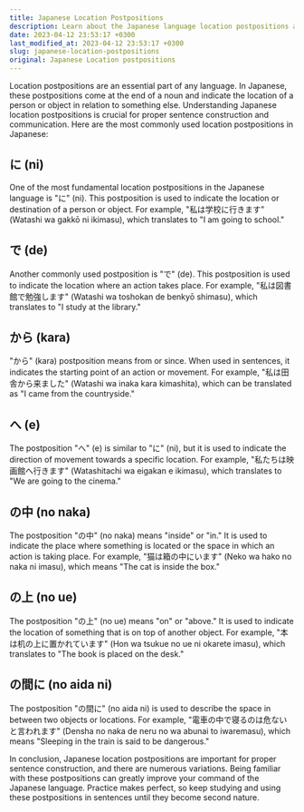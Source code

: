 ```yaml
---
title: Japanese Location Postpositions
description: Learn about the Japanese language location postpositions and how to properly use them in sentences.
date: 2023-04-12 23:53:17 +0300
last_modified_at: 2023-04-12 23:53:17 +0300
slug: japanese-location-postpositions
original: Japanese Location postpositions
---
```

Location postpositions are an essential part of any language. In Japanese, these postpositions come at the end of a noun and indicate the location of a person or object in relation to something else. Understanding Japanese location postpositions is crucial for proper sentence construction and communication. Here are the most commonly used location postpositions in Japanese:

## に (ni)

One of the most fundamental location postpositions in the Japanese language is "に" (ni). This postposition is used to indicate the location or destination of a person or object. For example, "私は学校に行きます" (Watashi wa gakkō ni ikimasu), which translates to "I am going to school."

## で (de)

Another commonly used postposition is "で" (de). This postposition is used to indicate the location where an action takes place. For example, "私は図書館で勉強します" (Watashi wa toshokan de benkyō shimasu), which translates to "I study at the library."

## から (kara)

"から" (kara) postposition means from or since. When used in sentences, it indicates the starting point of an action or movement. For example, "私は田舎から来ました" (Watashi wa inaka kara kimashita), which can be translated as "I came from the countryside."

## へ (e)

The postposition "へ" (e) is similar to "に" (ni), but it is used to indicate the direction of movement towards a specific location. For example, "私たちは映画館へ行きます" (Watashitachi wa eigakan e ikimasu), which translates to "We are going to the cinema."

## の中 (no naka)

The postposition "の中" (no naka) means "inside" or "in." It is used to indicate the place where something is located or the space in which an action is taking place. For example, "猫は箱の中にいます" (Neko wa hako no naka ni imasu), which means "The cat is inside the box."

## の上 (no ue)

The postposition "の上" (no ue) means "on" or "above." It is used to indicate the location of something that is on top of another object. For example, "本は机の上に置かれています" (Hon wa tsukue no ue ni okarete imasu), which translates to "The book is placed on the desk."

## の間に (no aida ni)

The postposition "の間に" (no aida ni) is used to describe the space in between two objects or locations. For example, "電車の中で寝るのは危ないと言われます" (Densha no naka de neru no wa abunai to iwaremasu), which means "Sleeping in the train is said to be dangerous."

In conclusion, Japanese location postpositions are important for proper sentence construction, and there are numerous variations. Being familiar with these postpositions can greatly improve your command of the Japanese language. Practice makes perfect, so keep studying and using these postpositions in sentences until they become second nature.
